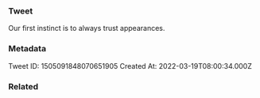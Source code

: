 ### Tweet
Our first instinct is to always trust appearances.

### Metadata
Tweet ID: 1505091848070651905
Created At: 2022-03-19T08:00:34.000Z

### Related

